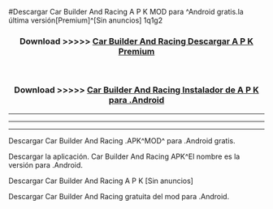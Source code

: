 #Descargar Car Builder And Racing  A P K MOD para ^Android gratis.la última versión[Premium]^[Sin anuncios] 1q1g2



<div align="center">
<h3>Download >>>>> <a href="https://es-web.web.app/?es= Car Builder And Racing ">Car Builder And Racing  Descargar A P K Premium</a></h3><br>

<h3>Download >>>>> <a href="https://es-web.web.app/?es= Car Builder And Racing ">Car Builder And Racing  Instalador de A P K para .Android</a></h3>
</div>


----------------------------------------------------------

----------------------------------------------------------

----------------------------------------------------------

Descargar Car Builder And Racing  .APK^MOD^ para .Android gratis.

Descargar la aplicación. Car Builder And Racing  APK^El nombre es la versión para .Android.

Descargar Car Builder And Racing  A P K [Sin anuncios]

Descargar Car Builder And Racing  gratuita del mod para .Android.